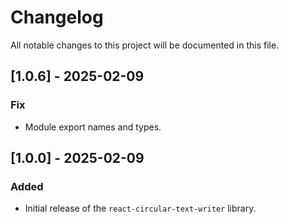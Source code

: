 # Changelog

All notable changes to this project will be documented in this file.

## [1.0.6] - 2025-02-09

### Fix

- Module export names and types.

## [1.0.0] - 2025-02-09

### Added

- Initial release of the `react-circular-text-writer` library.
